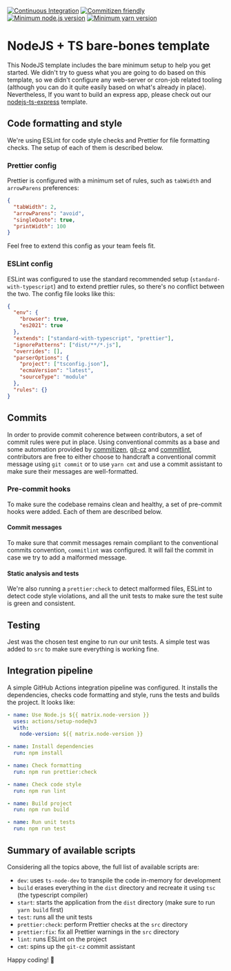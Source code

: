 [![Continuous Integration](https://github.com/unicornlauncher/nodejs-ts-bare-bones-template/actions/workflows/ci.yml/badge.svg)](https://github.com/unicornlauncher/nodejs-ts-bare-bones-template/actions/workflows/ci.yml)
[![Commitizen friendly](https://img.shields.io/badge/commitizen-friendly-brightgreen.svg)](http://commitizen.github.io/cz-cli/)
[![Minimum node.js version](https://img.shields.io/badge/nodejs-16.14.0-GREEN.svg)](https://github.com/unicornlauncher/nodejs-ts-bare-bones-template)
[![Minimum yarn version](https://img.shields.io/badge/yarn-1.22.19-GREEN.svg)](https://github.com/unicornlauncher/nodejs-ts-bare-bones-template)

# NodeJS + TS bare-bones template

This NodeJS template includes the bare minimum setup to help you get started. We didn't try to guess what you are going to do based on this template, so we didn't configure any web-server or cron-job related tooling (although you can do it quite easily based on what's already in place). Nevertheless, If you want to build an express app, please check out our [nodejs-ts-express](https://github.com/unicornlauncher/nodejs-ts-express-template) template.

## Code formatting and style

We're using ESLint for code style checks and Prettier for file formatting checks. The setup of each of them is described below.

### Prettier config

Prettier is configured with a minimum set of rules, such as `tabWidth` and `arrowParens` preferences:

```json
{
  "tabWidth": 2,
  "arrowParens": "avoid",
  "singleQuote": true,
  "printWidth": 100
}
```

Feel free to extend this config as your team feels fit.

### ESLint config

ESLint was configured to use the standard recommended setup (`standard-with-typescript`) and to extend prettier rules, so there's no conflict between the two. The config file looks like this:

```json
{
  "env": {
    "browser": true,
    "es2021": true
  },
  "extends": ["standard-with-typescript", "prettier"],
  "ignorePatterns": ["dist/**/*.js"],
  "overrides": [],
  "parserOptions": {
    "project": ["tsconfig.json"],
    "ecmaVersion": "latest",
    "sourceType": "module"
  },
  "rules": {}
}
```

## Commits

In order to provide commit coherence between contributors, a set of commit rules were put in place. Using conventional commits as a base and some automation provided by [commitizen](https://github.com/commitizen-tools/commitizen), [git-cz](https://github.com/streamich/git-cz) and [commitlint](https://github.com/conventional-changelog/commitlint), contributors are free to either choose to handcraft a conventional commit message using `git commit` or to use `yarn cmt` and use a commit assistant to make sure their messages are well-formatted.

### Pre-commit hooks

To make sure the codebase remains clean and healthy, a set of pre-commit hooks were added. Each of them are described below.

#### Commit messages

To make sure that commit messages remain compliant to the conventional commits convention, `commitlint` was configured. It will fail the commit in case we try to add a malformed message.

#### Static analysis and tests

We're also running a `prettier:check` to detect malformed files, ESLint to detect code style violations, and all the unit tests to make sure the test suite is green and consistent.

## Testing

Jest was the chosen test engine to run our unit tests. A simple test was added to `src` to make sure everything is working fine.

## Integration pipeline

A simple GitHub Actions integration pipeline was configured. It installs the dependencies, checks code formatting and style, runs the tests and builds the project. It looks like:

```yml
- name: Use Node.js ${{ matrix.node-version }}
  uses: actions/setup-node@v3
  with:
    node-version: ${{ matrix.node-version }}

- name: Install dependencies
  run: npm install

- name: Check formatting
  run: npm run prettier:check

- name: Check code style
  run: npm run lint

- name: Build project
  run: npm run build

- name: Run unit tests
  run: npm run test
```

## Summary of available scripts

Considering all the topics above, the full list of available scripts are:

- `dev`: uses `ts-node-dev` to transpile the code in-memory for development
- `build` erases everything in the `dist` directory and recreate it using `tsc` (the typescript compiler)
- `start`: starts the application from the `dist` directory (make sure to run `yarn build` first)
- `test`: runs all the unit tests
- `prettier:check`: perform Prettier checks at the `src` directory
- `prettier:fix`: fix all Prettier warnings in the `src` directory
- `lint`: runs ESLint on the project
- `cmt`: spins up the `git-cz` commit assistant

Happy coding! 🚀
